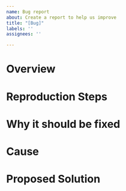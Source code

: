 ```yaml
---
name: Bug report
about: Create a report to help us improve
title: "[Bug]"
labels: ''
assignees: ''

---
```


# Overview
# Reproduction Steps
# Why it should be fixed
# Cause
# Proposed Solution
